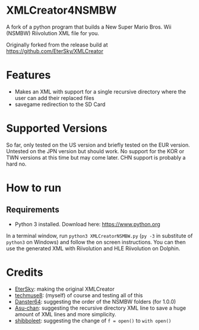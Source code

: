 # XMLCreator4NSMBW
A fork of a python program that builds a New Super Mario Bros. Wii (NSMBW) Riivolution XML file for you.

Originally forked from the release build at https://github.com/EterSky/XMLCreator
# Features
- Makes an XML with support for a single recursive directory where the user can add their replaced files
- savegame redirection to the SD Card
# Supported Versions
So far, only tested on the US version and briefly tested on the EUR version. Untested on the JPN version but should work. No support for the KOR or TWN versions at this time but may come later. CHN support is probably a hard no.

# How to run

## Requirements
- Python 3 installed. Download here: https://www.python.org

In a terminal window, run `python3 XMLCreatorNSMBW.py` (`py -3` in substitute of `python3` on Windows) and follow the on screen instructions.
You can then use the generated XML with Riivolution and HLE Riivolution on Dolphin.

# Credits
- [EterSky](https://github.com/EterSky): making the original XMLCreator
- [techmuse8](https://github.com/techmuse8): (myself) of course and testing all of this
- [Danster64](https://github.com/Danster64): suggesting the order of the NSMBW folders (for  1.0.0)
- [Asu-chan](https://github.com/Asu-chan): suggesting the recursive directory XML line to save a huge amount of XML lines and more simplicity.
- [shibboleet](https://github.com/shibbo): suggesting the change of `f = open()` to `with open()`
